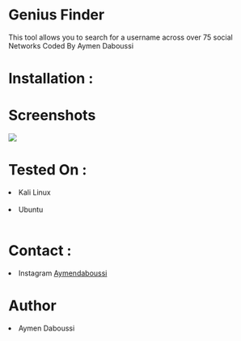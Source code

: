 
<h1>Genius Finder</h1>

This tool allows you to search for a username across over 75 social Networks Coded By Aymen Daboussi

<h1> Installation : </h1>

<h1>Screenshots </h1>

<img src="https://i.ibb.co/bzs1cqT/script.png" >

<h1> Tested On :</h1>

<li> Kali Linux </li> <br>
<li> Ubuntu </li> <br>

<h1> Contact : </h1>

<li> Instagram <a href="https://www.instagram.com/aymendaboussi"> Aymendaboussi </a> </li>

<h1> Author </h1>
<li> Aymen Daboussi </li>
